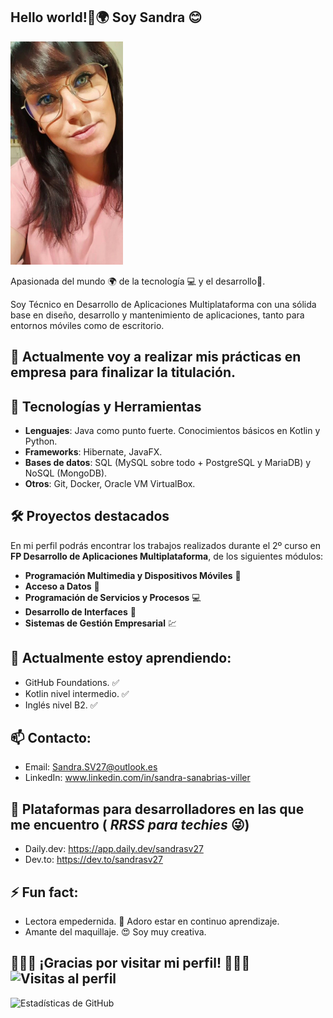 ## Hello world!👋🌍 Soy Sandra 😊

![Descripción de la imagen](https://github.com/27Alexita/27Alexita/blob/main/file.jpg)


Apasionada del mundo 🌍 de la tecnología 💻 y el desarrollo📱.

Soy Técnico en Desarrollo de Aplicaciones Multiplataforma con una sólida base en diseño, desarrollo y mantenimiento de aplicaciones, tanto para entornos móviles como de escritorio.

## 🔭 Actualmente voy a realizar mis prácticas en empresa para finalizar la titulación.

## 🚀 Tecnologías y Herramientas
- **Lenguajes**: Java como punto fuerte. Conocimientos básicos en Kotlin y Python.
- **Frameworks**: Hibernate, JavaFX.
- **Bases de datos**: SQL (MySQL sobre todo + PostgreSQL y MariaDB) y NoSQL (MongoDB).
- **Otros**: Git, Docker, Oracle VM VirtualBox.

## 🛠️ Proyectos destacados
En mi perfil podrás encontrar los trabajos realizados durante el 2º curso en **FP Desarrollo de Aplicaciones Multiplataforma**, de los siguientes módulos:
- **Programación Multimedia y Dispositivos Móviles** 📱
- **Acceso a Datos** 🔢
- **Programación de Servicios y Procesos** 💻
- **Desarrollo de Interfaces** 📝
- **Sistemas de Gestión Empresarial** 💹

## 🌱 Actualmente estoy aprendiendo:
- GitHub Foundations. ✅
- Kotlin nivel intermedio. ✅
- Inglés nivel B2. ✅

## 📫 Contacto:
- Email: Sandra.SV27@outlook.es
- LinkedIn: www.linkedin.com/in/sandra-sanabrias-viller

## 📲 Plataformas para desarrolladores en las que me encuentro ( *RRSS para techies* 😜)
- Daily.dev: https://app.daily.dev/sandrasv27
- Dev.to: https://dev.to/sandrasv27

## ⚡ Fun fact:
- Lectora empedernida. 📕 Adoro estar en continuo aprendizaje.
- Amante del maquillaje. 😍 Soy muy creativa.

## 🌟✨🌈 ¡Gracias por visitar mi perfil! 🌈✨🌟  ![Visitas al perfil](https://komarev.com/ghpvc/?username=27Alexita&label=Visitas&color=blue&style=flat)


![Estadísticas de GitHub](https://github-readme-stats.vercel.app/api?username=27Alexita&show_icons=true&theme=radical)



